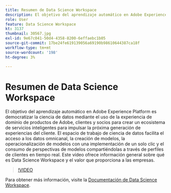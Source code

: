 ```yaml
---
title: Resumen de Data Science Workspace
description: El objetivo del aprendizaje automático en Adobe Experience Platform es democratizar la ciencia de datos mediante el uso de la experiencia de dominio de productos de Adobe, clientes y socios para crear un ecosistema de servicios inteligentes para impulsar la próxima generación de experiencias del cliente. El espacio de trabajo de ciencia de datos facilita el acceso a los datos omnicanal, la creación de modelos, la operacionalización de modelos con una implementación de un solo clic y el consumo de perspectivas de modelos compartiéndolas a través de perfiles de clientes en tiempo real. Este vídeo ofrece información general sobre qué es Data Science Workspace y el valor que proporciona a las empresas.
role: User
feature: Data Science Workspace
kt: 3137
thumbnail: 30567.jpg
exl-id: 9e67c041-50d4-4358-8200-6effaebc1b05
source-git-commit: 17be24fe619139056a69190b98610644387ca18f
workflow-type: tm+mt
source-wordcount: '198'
ht-degree: 3%

---
```


# Resumen de Data Science Workspace

El objetivo del aprendizaje automático en Adobe Experience Platform es democratizar la ciencia de datos mediante el uso de la experiencia de dominio de productos de Adobe, clientes y socios para crear un ecosistema de servicios inteligentes para impulsar la próxima generación de experiencias del cliente. El espacio de trabajo de ciencia de datos facilita el acceso a los datos omnicanal, la creación de modelos, la operacionalización de modelos con una implementación de un solo clic y el consumo de perspectivas de modelos compartiéndolas a través de perfiles de clientes en tiempo real. Este vídeo ofrece información general sobre qué es Data Science Workspace y el valor que proporciona a las empresas.

>[!VIDEO](https://video.tv.adobe.com/v/30567?quality=12&learn=on)

Para obtener más información, visite la [Documentación de Data Science Workspace](https://experienceleague.adobe.com/docs/experience-platform/data-science-workspace/home.html?lang=es).
